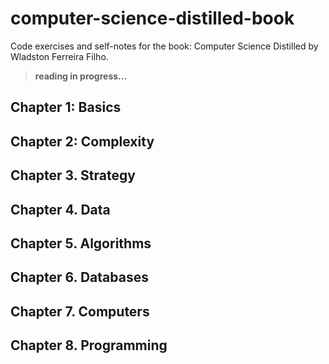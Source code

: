 # computer-science-distilled-book

Code exercises and self-notes for the book: Computer Science Distilled by Wladston Ferreira Filho.

> **reading in progress...**

## Chapter 1: Basics

## Chapter 2: Complexity

## Chapter 3. Strategy

## Chapter 4. Data

## Chapter 5. Algorithms

## Chapter 6. Databases

## Chapter 7. Computers

## Chapter 8. Programming